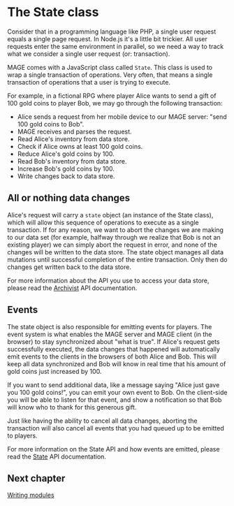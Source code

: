# The State class

Consider that in a programming language like PHP, a single user request equals a single page
request. In Node.js it's a little bit trickier. All user requests enter the same environment in
parallel, so we need a way to track what we consider a single user request (or: transaction).

MAGE comes with a JavaScript class called `State`. This class is used to wrap a single transaction
of operations. Very often, that means a single transaction of operations that a user is trying to
execute.

For example, in a fictional RPG where player Alice wants to send a gift of 100 gold coins
to player Bob, we may go through the following transaction:

- Alice sends a request from her mobile device to our MAGE server: "send 100 gold coins to Bob".
- MAGE receives and parses the request.
- Read Alice's inventory from data store.
- Check if Alice owns at least 100 gold coins.
- Reduce Alice's gold coins by 100.
- Read Bob's inventory from data store.
- Increase Bob's gold coins by 100.
- Write changes back to data store.

## All or nothing data changes

Alice's request will carry a `state` object (an instance of the State class), which will allow this
sequence of operations to execute as a single transaction. If for any reason, we want to abort the
changes we are making to our data set (for example, halfway through we realize that Bob is not an
existing player) we can simply abort the request in error, and none of the changes will be written
to the data store. The state object manages all data mutations until successful completion of the
entire transaction. Only then do changes get written back to the data store.

For more information about the API you use to access your data store, please read the
[Archivist](../../lib/archivist) API documentation.

## Events

The state object is also responsible for emitting events for players. The event system is what
enables the MAGE server and MAGE client (in the browser) to stay synchronized about "what is true".
If Alice's request gets successfully executed, the data changes that happened will automatically
emit events to the clients in the browsers of both Alice and Bob. This will keep all data
synchronized and Bob will know in real time that his amount of gold coins just increased by 100.

If you want to send additional data, like a message saying "Alice just gave you 100 gold coins!",
you can emit your own event to Bob. On the client-side you will be able to listen for that event,
and show a notification so that Bob will know who to thank for this generous gift.

Just like having the ability to cancel all data changes, aborting the transaction will also cancel
all events that you had queued up to be emitted to players.

For more information on the State API and how events are emitted, please read the
[State](../../lib/state) API documentation.

## Next chapter

[Writing modules](./Modules.md)
